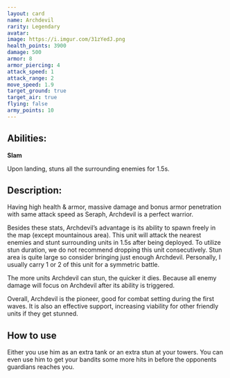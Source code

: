 ```yaml
---
layout: card
name: Archdevil
rarity: Legendary
avatar:
image: https://i.imgur.com/31zYedJ.png
health_points: 3900
damage: 500
armor: 8
armor_piercing: 4
attack_speed: 1
attack_range: 2
move_speed: 1.9
target_ground: true
target_air: true
flying: false
army_points: 10
---
```


## Abilities:

**Slam**

Upon landing, stuns all the surrounding enemies for 1.5s.

## Description:

Having high health & armor, massive damage and bonus armor penetration with same attack speed as Seraph, Archdevil is a perfect warrior.

Besides these stats, Archdevil’s advantage is its ability to spawn freely in the map (except mountainous area). This unit will attack the nearest enemies and stunt surrounding units in 1.5s after being deployed. To utilize stun duration, we do not recommend dropping this unit consecutively. Stun area is quite large so consider bringing just enough Archdevil. Personally, I usually carry 1 or 2 of this unit for a symmetric battle.

The more units Archdevil can stun, the quicker it dies. Because all enemy damage will focus on Archdevil after its ability is triggered.

Overall, Archdevil is the pioneer, good for combat setting during the first waves. It is also an effective support, increasing viability for other friendly units if they get stunned.

## How to use ##


Either you use him as an extra tank or an extra stun at your towers.
You can even use him to get your bandits some more hits in before the opponents guardians reaches you.
